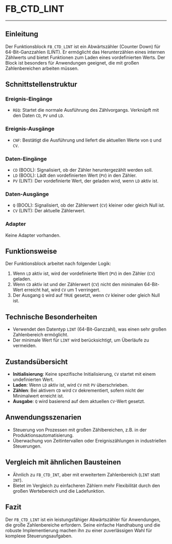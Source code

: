 # FB_CTD_LINT

* * * * * * * * * *
## Einleitung
Der Funktionsblock `FB_CTD_LINT` ist ein Abwärtszähler (Counter Down) für 64-Bit-Ganzzahlen (LINT). Er ermöglicht das Herunterzählen eines internen Zählwerts und bietet Funktionen zum Laden eines vordefinierten Werts. Der Block ist besonders für Anwendungen geeignet, die mit großen Zahlenbereichen arbeiten müssen.

## Schnittstellenstruktur

### **Ereignis-Eingänge**
- `REQ`: Startet die normale Ausführung des Zählvorgangs. Verknüpft mit den Daten `CD`, `PV` und `LD`.

### **Ereignis-Ausgänge**
- `CNF`: Bestätigt die Ausführung und liefert die aktuellen Werte von `Q` und `CV`.

### **Daten-Eingänge**
- `CD` (BOOL): Signalisiert, ob der Zähler heruntergezählt werden soll.
- `LD` (BOOL): Lädt den vordefinierten Wert (`PV`) in den Zähler.
- `PV` (LINT): Der vordefinierte Wert, der geladen wird, wenn `LD` aktiv ist.

### **Daten-Ausgänge**
- `Q` (BOOL): Signalisiert, ob der Zählerwert (`CV`) kleiner oder gleich Null ist.
- `CV` (LINT): Der aktuelle Zählerwert.

### **Adapter**
Keine Adapter vorhanden.

## Funktionsweise
Der Funktionsblock arbeitet nach folgender Logik:
1. Wenn `LD` aktiv ist, wird der vordefinierte Wert (`PV`) in den Zähler (`CV`) geladen.
2. Wenn `CD` aktiv ist und der Zählerwert (`CV`) nicht den minimalen 64-Bit-Wert erreicht hat, wird `CV` um 1 verringert.
3. Der Ausgang `Q` wird auf `TRUE` gesetzt, wenn `CV` kleiner oder gleich Null ist.

## Technische Besonderheiten
- Verwendet den Datentyp `LINT` (64-Bit-Ganzzahl), was einen sehr großen Zahlenbereich ermöglicht.
- Der minimale Wert für `LINT` wird berücksichtigt, um Überläufe zu vermeiden.

## Zustandsübersicht
- **Initialisierung**: Keine spezifische Initialisierung, `CV` startet mit einem undefinierten Wert.
- **Laden**: Wenn `LD` aktiv ist, wird `CV` mit `PV` überschrieben.
- **Zählen**: Bei aktivem `CD` wird `CV` dekrementiert, sofern nicht der Minimalwert erreicht ist.
- **Ausgabe**: `Q` wird basierend auf dem aktuellen `CV`-Wert gesetzt.

## Anwendungsszenarien
- Steuerung von Prozessen mit großen Zählbereichen, z.B. in der Produktionsautomatisierung.
- Überwachung von Zeitintervallen oder Ereigniszählungen in industriellen Steuerungen.

## Vergleich mit ähnlichen Bausteinen
- Ähnlich zu `FB_CTD_INT`, aber mit erweitertem Zahlenbereich (`LINT` statt `INT`).
- Bietet im Vergleich zu einfacheren Zählern mehr Flexibilität durch den großen Wertebereich und die Ladefunktion.

## Fazit
Der `FB_CTD_LINT` ist ein leistungsfähiger Abwärtszähler für Anwendungen, die große Zahlenbereiche erfordern. Seine einfache Handhabung und die robuste Implementierung machen ihn zu einer zuverlässigen Wahl für komplexe Steuerungsaufgaben.